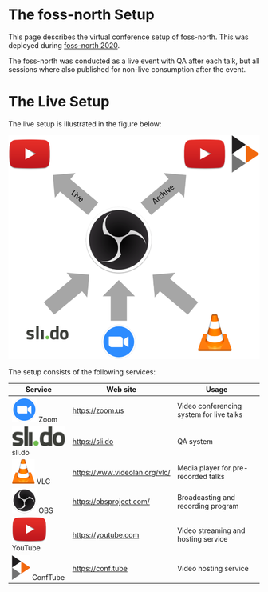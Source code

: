 # The foss-north Setup

This page describes the virtual conference setup of foss-north. This was deployed during [foss-north 2020](https://foss-north.se/2020).

The foss-north was conducted as a live event with QA after each talk, but all sessions where also published for non-live consumption after the event.

# The Live Setup

The live setup is illustrated in the figure below:

![Image fo the foss-north setup](images/fn-overview.png)

The setup consists of the following services:

Service | Web site | Usage
--------|----------|------
![Zoom](images/logo-zm.png) Zoom | https://zoom.us | Video conferencing system for live talks
![sli.do](images/logo-sdo.png) sli.do | https://sli.do | QA system
![VLC](images/logo-vlc.png) VLC | https://www.videolan.org/vlc/ | Media player for pre-recorded talks
![OBS](images/logo-obs.png) OBS | https://obsproject.com/ | Broadcasting and recording program
![YouTube](images/logo-yt.png) YouTube | https://youtube.com | Video streaming and hosting service
![ConfTube](images/logo-pt.png) ConfTube | https://conf.tube | Video hosting service

